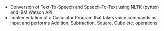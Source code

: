 - Conversion of Text-To-Speech and Speech-To-Text using NLTK (pyttsx) and IBM Watson API.
- Implementation of a Calculator Program that takes voice commands as input and performs Addition, Subtraction, Square, Cube etc. operations
